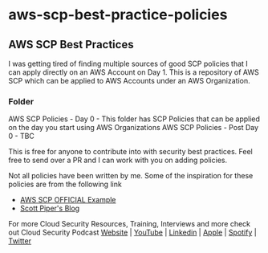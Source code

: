 # aws-scp-best-practice-policies
## AWS SCP Best Practices

I was getting tired of finding multiple sources of good SCP policies that I can apply directly on an AWS Account on Day 1. This is a repository of AWS SCP which can be applied to AWS Accounts under an AWS Organization.

### Folder
AWS SCP Policies - Day 0 - This folder has SCP Policies that can be applied on the day you start using AWS Organizations
AWS SCP Policies - Post Day 0 - TBC

This is free for anyone to contribute into with security best practices. Feel free to send over a PR and I can work with you on adding policies.


Not all policies have been written by me. Some of the inspiration for these policies are from the following link
- [AWS SCP OFFICIAL Example](https://docs.aws.amazon.com/organizations/latest/userguide/orgs_manage_policies_scps_examples.html) 
- [Scott Piper's Blog](https://summitroute.com/blog/2020/03/25/aws_scp_best_practices/) 

For more Cloud Security Resources, Training, Interviews and more check out Cloud Security Podcast 
[Website](www.cloudsecuritypodcast.tv) | [YouTube](https://www.youtube.com/c/CloudSecurityPodcast?sub_confirmation=1) | [Linkedin](https://www.linkedin.com/company/cloud-security-podcast/) | [Apple](https://podcasts.apple.com/us/podcast/cloud-security-podcast/id1489678590) | [Spotify](https://open.spotify.com/show/6LZgeh4GecRYPc0WrwMB4I) | [Twitter](https://twitter.com/CloudSecPod)
